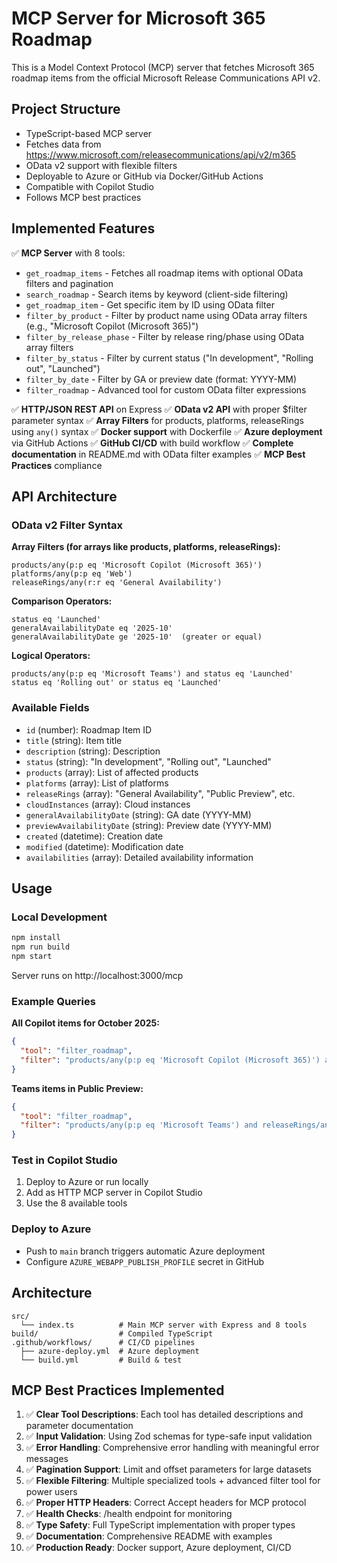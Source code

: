 # MCP Server for Microsoft 365 Roadmap

This is a Model Context Protocol (MCP) server that fetches Microsoft 365 roadmap items from the official Microsoft Release Communications API v2.

## Project Structure

- TypeScript-based MCP server
- Fetches data from https://www.microsoft.com/releasecommunications/api/v2/m365
- OData v2 support with flexible filters
- Deployable to Azure or GitHub via Docker/GitHub Actions
- Compatible with Copilot Studio
- Follows MCP best practices

## Implemented Features

✅ **MCP Server** with 8 tools:
- `get_roadmap_items` - Fetches all roadmap items with optional OData filters and pagination
- `search_roadmap` - Search items by keyword (client-side filtering)
- `get_roadmap_item` - Get specific item by ID using OData filter
- `filter_by_product` - Filter by product name using OData array filters (e.g., "Microsoft Copilot (Microsoft 365)")
- `filter_by_release_phase` - Filter by release ring/phase using OData array filters
- `filter_by_status` - Filter by current status ("In development", "Rolling out", "Launched")
- `filter_by_date` - Filter by GA or preview date (format: YYYY-MM)
- `filter_roadmap` - Advanced tool for custom OData filter expressions

✅ **HTTP/JSON REST API** on Express
✅ **OData v2 API** with proper $filter parameter syntax
✅ **Array Filters** for products, platforms, releaseRings using `any()` syntax
✅ **Docker support** with Dockerfile
✅ **Azure deployment** via GitHub Actions
✅ **GitHub CI/CD** with build workflow
✅ **Complete documentation** in README.md with OData filter examples
✅ **MCP Best Practices** compliance

## API Architecture

### OData v2 Filter Syntax

**Array Filters (for arrays like products, platforms, releaseRings):**
```
products/any(p:p eq 'Microsoft Copilot (Microsoft 365)')
platforms/any(p:p eq 'Web')
releaseRings/any(r:r eq 'General Availability')
```

**Comparison Operators:**
```
status eq 'Launched'
generalAvailabilityDate eq '2025-10'
generalAvailabilityDate ge '2025-10'  (greater or equal)
```

**Logical Operators:**
```
products/any(p:p eq 'Microsoft Teams') and status eq 'Launched'
status eq 'Rolling out' or status eq 'Launched'
```

### Available Fields

- `id` (number): Roadmap Item ID
- `title` (string): Item title
- `description` (string): Description
- `status` (string): "In development", "Rolling out", "Launched"
- `products` (array): List of affected products
- `platforms` (array): List of platforms
- `releaseRings` (array): "General Availability", "Public Preview", etc.
- `cloudInstances` (array): Cloud instances
- `generalAvailabilityDate` (string): GA date (YYYY-MM)
- `previewAvailabilityDate` (string): Preview date (YYYY-MM)
- `created` (datetime): Creation date
- `modified` (datetime): Modification date
- `availabilities` (array): Detailed availability information

## Usage

### Local Development
```bash
npm install
npm run build
npm start
```

Server runs on http://localhost:3000/mcp

### Example Queries

**All Copilot items for October 2025:**
```json
{
  "tool": "filter_roadmap",
  "filter": "products/any(p:p eq 'Microsoft Copilot (Microsoft 365)') and generalAvailabilityDate eq '2025-10'"
}
```

**Teams items in Public Preview:**
```json
{
  "tool": "filter_roadmap",
  "filter": "products/any(p:p eq 'Microsoft Teams') and releaseRings/any(r:r eq 'Public Preview')"
}
```

### Test in Copilot Studio
1. Deploy to Azure or run locally
2. Add as HTTP MCP server in Copilot Studio
3. Use the 8 available tools

### Deploy to Azure
- Push to `main` branch triggers automatic Azure deployment
- Configure `AZURE_WEBAPP_PUBLISH_PROFILE` secret in GitHub

## Architecture

```
src/
  └── index.ts          # Main MCP server with Express and 8 tools
build/                  # Compiled TypeScript
.github/workflows/      # CI/CD pipelines
  ├── azure-deploy.yml  # Azure deployment
  └── build.yml         # Build & test
```

## MCP Best Practices Implemented

1. ✅ **Clear Tool Descriptions**: Each tool has detailed descriptions and parameter documentation
2. ✅ **Input Validation**: Using Zod schemas for type-safe input validation
3. ✅ **Error Handling**: Comprehensive error handling with meaningful error messages
4. ✅ **Pagination Support**: Limit and offset parameters for large datasets
5. ✅ **Flexible Filtering**: Multiple specialized tools + advanced filter tool for power users
6. ✅ **Proper HTTP Headers**: Correct Accept headers for MCP protocol
7. ✅ **Health Checks**: /health endpoint for monitoring
8. ✅ **Type Safety**: Full TypeScript implementation with proper types
9. ✅ **Documentation**: Comprehensive README with examples
10. ✅ **Production Ready**: Docker support, Azure deployment, CI/CD
